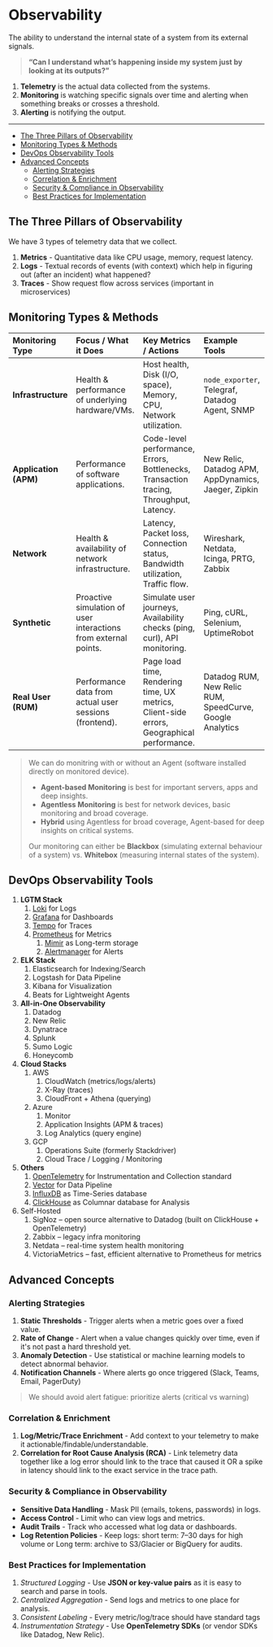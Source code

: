 # Observability

The ability to understand the internal state of a system from its external signals.

> **“Can I understand what’s happening inside my system just by looking at its outputs?”**

1. **Telemetry** is the actual data collected from the systems.
2. **Monitoring** is watching specific signals over time and alerting when something breaks or crosses a threshold.
3. **Alerting** is notifying the output.

---

- [The Three Pillars of Observability](#the-three-pillars-of-observability)
- [Monitoring Types \& Methods](#monitoring-types--methods)
- [DevOps Observability Tools](#devops-observability-tools)
- [Advanced Concepts](#advanced-concepts)
  - [Alerting Strategies](#alerting-strategies)
  - [Correlation \& Enrichment](#correlation--enrichment)
  - [Security \& Compliance in Observability](#security--compliance-in-observability)
  - [Best Practices for Implementation](#best-practices-for-implementation)

## The Three Pillars of Observability

We have 3 types of telemetry data that we collect.

1. **Metrics** - Quantitative data like CPU usage, memory, request latency.
2. **Logs** - Textual records of events (with context) which help in figuring out (after an incident) what happened?
3. **Traces** - Show request flow across services (important in microservices)

## Monitoring Types & Methods

| Monitoring Type         | Focus / What it Does                                 | Key Metrics / Actions                              | Example Tools                                    |
| :---------------------- | :--------------------------------------------------- | :------------------------------------------------- | :----------------------------------------------- |
| **Infrastructure** | Health & performance of underlying hardware/VMs.     | Host health, Disk (I/O, space), Memory, CPU, Network utilization. | `node_exporter`, Telegraf, Datadog Agent, SNMP  |
| **Application (APM)**| Performance of software applications.                | Code-level performance, Errors, Bottlenecks, Transaction tracing, Throughput, Latency. | New Relic, Datadog APM, AppDynamics, Jaeger, Zipkin |
| **Network** | Health & availability of network infrastructure.     | Latency, Packet loss, Connection status, Bandwidth utilization, Traffic flow. | Wireshark, Netdata, Icinga, PRTG, Zabbix         |
| **Synthetic** | Proactive simulation of user interactions from external points. | Simulate user journeys, Availability checks (ping, curl), API monitoring. | Ping, cURL, Selenium, UptimeRobot                |
| **Real User (RUM)** | Performance data from actual user sessions (frontend). | Page load time, Rendering time, UX metrics, Client-side errors, Geographical performance. | Datadog RUM, New Relic RUM, SpeedCurve, Google Analytics |

> We can do monitring with or without an Agent (software installed directly on monitored device).
>
> - **Agent-based Monitoring** is best for important servers, apps and deep insights.
> - **Agentless Monitoring** is best for network devices, basic monitoring and broad coverage.
> - **Hybrid** using Agentless for broad coverage, Agent-based for deep insights on critical systems.
>
> Our monitoring can either be **Blackbox** (simulating external behaviour of a system) vs. **Whitebox** (measuring internal states of the system).

## DevOps Observability Tools

1. **LGTM Stack**
   1. [Loki](/docs/observability/loki.md) for Logs
   2. [Grafana](/docs/observability/grafana.md) for Dashboards
   3. [Tempo](/docs/observability/tempo.md) for Traces
   4. [Prometheus](/docs/observability/prometheus.md) for Metrics
      1. [Mimir](/docs/observability/mimir.md) as Long-term storage
      2. [Alertmanager]() for Alerts
2. **ELK Stack**
   1. Elasticsearch for Indexing/Search
   2. Logstash for Data Pipeline
   3. Kibana for Visualization
   4. Beats for Lightweight Agents
3. **All-in-One Observability**
   1. Datadog
   2. New Relic
   3. Dynatrace
   4. Splunk
   5. Sumo Logic
   6. Honeycomb
4. **Cloud Stacks**
   1. AWS
      1. CloudWatch (metrics/logs/alerts)
      2. X-Ray (traces)
      3. CloudFront + Athena (querying)
   2. Azure
      1. Monitor
      2. Application Insights (APM & traces)
      3. Log Analytics (query engine)
   3. GCP
      1. Operations Suite (formerly Stackdriver)
      2. Cloud Trace / Logging / Monitoring
5. **Others**
   1. [OpenTelemetry](/docs/observability/opentelemetry.md) for Instrumentation and Collection standard
   2. [Vector]() for Data Pipeline
   3. [InfluxDB]() as Time-Series database
   4. [ClickHouse]() as Columnar database for Analysis
6. Self-Hosted
   1. SigNoz – open source alternative to Datadog (built on ClickHouse + OpenTelemetry)
   2. Zabbix – legacy infra monitoring
   3. Netdata – real-time system health monitoring
   4. VictoriaMetrics – fast, efficient alternative to Prometheus for metrics

## Advanced Concepts

### Alerting Strategies

1. **Static Thresholds** - Trigger alerts when a metric goes over a fixed value.
2. **Rate of Change** - Alert when a value changes quickly over time, even if it's not past a hard threshold yet.
3. **Anomaly Detection** - Use statistical or machine learning models to detect abnormal behavior.
4. **Notification Channels** - Where alerts go once triggered (Slack, Teams, Email, PagerDuty)

> We should avoid alert fatigue: prioritize alerts (critical vs warning)

### Correlation & Enrichment

1. **Log/Metric/Trace Enrichment** - Add context to your telemetry to make it actionable/findable/understandable.
2. **Correlation for Root Cause Analysis (RCA)** - Link telemetry data together like a log error should link to the trace that caused it OR a spike in latency should link to the exact service in the trace path.

### Security & Compliance in Observability

- **Sensitive Data Handling** - Mask PII (emails, tokens, passwords) in logs.
- **Access Control** - Limit who can view logs and metrics.
- **Audit Trails** - Track who accessed what log data or dashboards.
- **Log Retention Policies** - Keep logs: short term: 7–30 days for high volume or Long term: archive to S3/Glacier or BigQuery for audits.

### Best Practices for Implementation

1. *Structured Logging* - Use **JSON or key-value pairs** as it is easy to search and parse in tools.
2. *Centralized Aggregation* - Send logs and metrics to one place for analysis.
3. *Consistent Labeling* - Every metric/log/trace should have standard tags
4. *Instrumentation Strategy* - Use **OpenTelemetry SDKs** (or vendor SDKs like Datadog, New Relic).